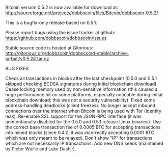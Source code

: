 Bitcoin version 0.5.2 is now available for download at:
http://sourceforge.net/projects/dobbscoin/files/Bitcoin/dobbscoin-0.5.2/

This is a bugfix-only release based on 0.5.1.

Please report bugs using the issue tracker at github:
https://github.com/dobbscoin/dobbscoin/issues

Stable source code is hosted at Gitorious:
http://gitorious.org/dobbscoin/dobbscoind-stable/archive-tarball/v0.5.2#.tar.gz

BUG FIXES

Check all transactions in blocks after the last checkpoint (0.5.0 and 0.5.1 skipped checking ECDSA signatures during initial blockchain download).
Cease locking memory used by non-sensitive information (this caused a huge performance hit on some platforms, especially noticable during initial blockchain download; this was
not a security vulnerability).
Fixed some address-handling deadlocks (client freezes).
No longer accept inbound connections over the internet when Bitcoin is being used with Tor (identity leak).
Re-enable SSL support for the JSON-RPC interface (it was unintentionally disabled for the 0.5.0 and 0.5.1 release Linux binaries).
Use the correct base transaction fee of 0.0005 BTC for accepting transactions into mined blocks (since 0.4.0, it was incorrectly accepting 0.0001 BTC which was only meant to be relayed).
Don't show "IP" for transactions which are not necessarily IP transactions.
Add new DNS seeds (maintained by Pieter Wuille and Luke Dashjr).
